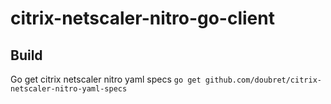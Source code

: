 # citrix-netscaler-nitro-go-client

## Build

Go get citrix netscaler nitro yaml specs `go get github.com/doubret/citrix-netscaler-nitro-yaml-specs`

